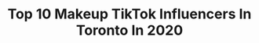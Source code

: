 ---
title: Top 10 Makeup TikTok Influencers In Toronto In 2020
description: >-
  Find top makeup TikTok influencers in Toronto in 2020. Most popular hashtags: #toronto #makeup #canada #coronavirus.
platform: TikTok
profiles:
  - username: "egyptianedition"
    fullname: >-
      N O R A 🧿
    location: "Canada"
    followers: 26742
    engagement: 466
    commentsToLikes: 0.051964
    id: ckamxx98wezky0i78iij82pmp
    verified: false
    hashtags: "#ontario, #icedcoffee, #lipstick, #beauty"
  - username: "olena_a"
    fullname: >-
      Olena.A
    location: "Canada"
    followers: 8726
    engagement: 734
    commentsToLikes: 0.051783
    id: ck92uyo3vo9cj0j78nl4zkt6n
    verified: false
    hashtags: "#homeproject, #eyelineronfleek, #bossymakeup, #smilechallenge"
  - username: "muanatasha"
    fullname: >-
      natasha lamarche
    location: "Canada"
    followers: 11838
    engagement: 609
    commentsToLikes: 0.018559
    id: ck9c6c3mgr0c60j78q9c86j49
    verified: false
    hashtags: "#undereyebags, #videocall, #drugstore, #lipstick"
  - username: "jasgbtn"
    fullname: >-
      Jasmine Grace
    location: "Canada"
    followers: 6226
    engagement: 1257
    commentsToLikes: 0.035293
    id: ck7zo5d3ohy4i0j78qsioi8jo
    verified: false
    hashtags: "#eyeslipsface, #makeupart, #jeju, #quarantinelife"
  - username: "shoshanarose"
    fullname: >-
      Shoshana Rose
    location: "Canada"
    followers: 14071
    engagement: 532
    commentsToLikes: 0.010952
    id: ck90r2hutkva30j78ousc53so
    verified: false
    hashtags: "#habeshatiktok, #tiktokhabesha, #libra, #cat"
  - username: "_ivorytowers"
    fullname: >-
      Ivory Towers
    location: "Canada"
    followers: 10830
    engagement: 900
    commentsToLikes: 0.021775
    id: ck8qfxk8cypvd0j78rmtgxeiw
    verified: false
    hashtags: "#waitforit, #dancechallenge, #shaving, #glowup"
  - username: "funcleky"
    fullname: >-
      Funcle Ky
    location: "Canada"
    followers: 13117
    engagement: 984
    commentsToLikes: 0.037232
    id: ck90r29idkspg0j78m7rcxacy
    verified: false
    hashtags: "#trudeau, #happyeaster, #running, #guessmyprovince"
  - username: "cp24breakfast"
    fullname: >-
      CP24 Breakfast
    location: "Canada"
    followers: 12219
    engagement: 944
    commentsToLikes: 0.027980
    id: ck9f23unzbinc0j78au20qc0u
    verified: false
    hashtags: "#makeup, #yummy, #wereadynfl, #stormtrooper"
  - username: "sabzmic"
    fullname: >-
      sabz🥺💕
    location: "Canada"
    followers: 3642
    engagement: 538
    commentsToLikes: 0.045167
    id: ckahyqq480g0d0i78e8pqbdv3
    verified: false
    hashtags: "#savingmoney, #tiktok, #spacethings, #taabifamily"
  - username: "_siddhi_sharma"
    fullname: >-
      siddhisharma
    location: "Canada"
    followers: 56403
    engagement: 410
    commentsToLikes: 0.018116
    id: ck9dyedpbwxf10j781212ql96
    verified: false
    hashtags: "#didyouever, #featureme, #itiswhatitis, #makeover"
---